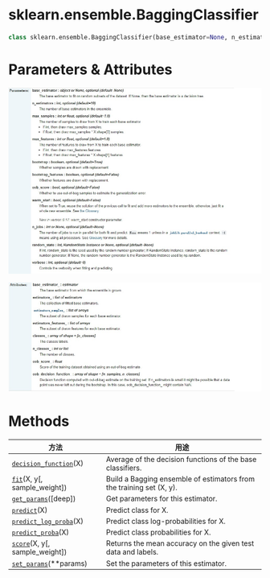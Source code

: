 # sklearn.ensemble.BaggingClassifier

```python
class sklearn.ensemble.BaggingClassifier(base_estimator=None, n_estimators=10, max_samples=1.0, max_features=1.0, bootstrap=True, bootstrap_features=False, oob_score=False, warm_start=False, n_jobs=None, random_state=None, verbose=0)
```



# Parameters & Attributes

![79](https://github.com/Pythonboy/Image/blob/master/SK/81.jpg?raw=true)

![79](https://github.com/Pythonboy/Image/blob/master/SK/82.jpg?raw=true)



# Methods

| 方法                                                         | 用途                                                         |
| ------------------------------------------------------------ | ------------------------------------------------------------ |
| [`decision_function`](http://scikit-learn.org/stable/modules/generated/sklearn.ensemble.BaggingClassifier.html#sklearn.ensemble.BaggingClassifier.decision_function)(X) | Average of the decision functions of the base classifiers.   |
| [`fit`](http://scikit-learn.org/stable/modules/generated/sklearn.ensemble.BaggingClassifier.html#sklearn.ensemble.BaggingClassifier.fit)(X, y[, sample_weight]) | Build a Bagging ensemble of estimators from the training set (X, y). |
| [`get_params`](http://scikit-learn.org/stable/modules/generated/sklearn.ensemble.BaggingClassifier.html#sklearn.ensemble.BaggingClassifier.get_params)([deep]) | Get parameters for this estimator.                           |
| [`predict`](http://scikit-learn.org/stable/modules/generated/sklearn.ensemble.BaggingClassifier.html#sklearn.ensemble.BaggingClassifier.predict)(X) | Predict class for X.                                         |
| [`predict_log_proba`](http://scikit-learn.org/stable/modules/generated/sklearn.ensemble.BaggingClassifier.html#sklearn.ensemble.BaggingClassifier.predict_log_proba)(X) | Predict class log-probabilities for X.                       |
| [`predict_proba`](http://scikit-learn.org/stable/modules/generated/sklearn.ensemble.BaggingClassifier.html#sklearn.ensemble.BaggingClassifier.predict_proba)(X) | Predict class probabilities for X.                           |
| [`score`](http://scikit-learn.org/stable/modules/generated/sklearn.ensemble.BaggingClassifier.html#sklearn.ensemble.BaggingClassifier.score)(X, y[, sample_weight]) | Returns the mean accuracy on the given test data and labels. |
| [`set_params`](http://scikit-learn.org/stable/modules/generated/sklearn.ensemble.BaggingClassifier.html#sklearn.ensemble.BaggingClassifier.set_params)(**params) | Set the parameters of this estimator.                        |